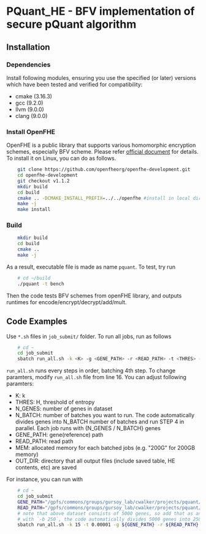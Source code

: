 # PQuant_HE - BFV implementation of secure pQuant algorithm

## Installation

### Dependencies

Install following modules, ensuring you use the specified (or later) versions which have been tested and verified for compatibility:
- cmake (3.16.3)
- gcc (9.2.0)
- llvm (9.0.0)
- clang (9.0.0)

### Install OpenFHE

OpenFHE is a public library that supports various homomorphic encryption schemes, especially BFV scheme. Please refer [official document](https://openfhe-development.readthedocs.io/en/latest/sphinx_rsts/intro/installation/installation.html) for details. To install it on Linux, you can do as follows.
```bash
    git clone https://github.com/openfheorg/openfhe-development.git
    cd openfhe-development
    git checkout v1.1.2
    mkdir build
    cd build
    cmake .. -DCMAKE_INSTALL_PREFIX=../../openfhe #install in local directory
    make -j
    make install
```

### Build

```bash
    mkdir build
    cd build
    cmake ..
    make -j
```
As a result, executable file is made as name `pquant`. To test, try run
```bash
    # cd ~/build
    ./pquant -t bench
```
Then the code tests BFV schemes from openFHE library, and outputs runtimes for encode/encrypt/decrypt/add/mult.

## Code Examples

Use `*.sh` files in `job_submit/` folder. To run all jobs, run as follows
```bash
    # cd ~
    cd job_submit
    sbatch run_all.sh -k <K> -g <GENE_PATH> -r <READ_PATH> -t <THRES> -n <N_GENES> -b <N_BATCH> -m <MEM> -o <OUT_DIR>
```
`run_all.sh` runs every steps in order, batching 4th step. To change paramters, modify `run_all.sh` file from line 16. You can adjust following paramters:
- K: k
- THRES: H, threshold of entropy
- N_GENES: number of genes in dataset
- N_BATCH: number of batches you want to run. The code automatically divides genes into N_BATCH number of batches and run STEP 4 in parallel. Each job runs with {N_GENES / N_BATCH} genes
- GENE_PATH: gene(reference) path
- READ_PATH: read path
- MEM: allocated memory for each batched jobs (e.g. "200G" for 200GB memory)
- OUT_DIR: directory that all output files (include saved table, HE contents, etc) are saved

For instance, you can run with
```bash
    # cd ~
    cd job_submit
    GENE_PATH="/gpfs/commons/groups/gursoy_lab/cwalker/projects/pquant/workflow/data/reference/pquant/5k_random_protein_coding_genes.combined_exons.exons.fa"
    READ_PATH="/gpfs/commons/groups/gursoy_lab/cwalker/projects/pquant/workflow/data/test_fastqs/5k_random_protein_coding_genes.genes_only.fq"
    # note that above dataset consists of 5000 genes, so add that as an argument `-n`
    # with `-b 250`, the code automatically divides 5000 genes into 250 batches and run with 20 genes per one job in Step 4.
    sbatch run_all.sh -k 15 -t 0.00001 -g ${GENE_PATH} -r ${READ_PATH} -n 5000 -b 250 -m 200G -o ../out
```